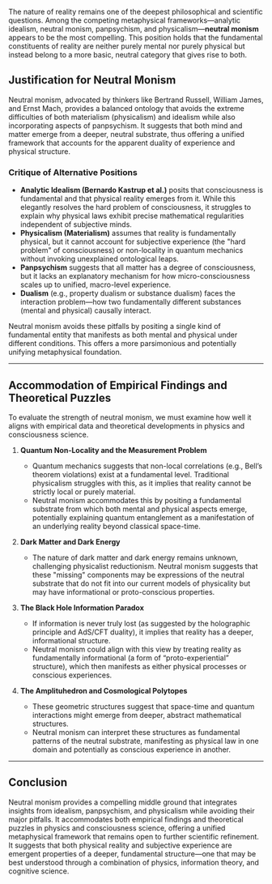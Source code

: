 The nature of reality remains one of the deepest philosophical and scientific questions. Among the competing metaphysical frameworks—analytic idealism, neutral monism, panpsychism, and physicalism—**neutral monism** appears to be the most compelling. This position holds that the fundamental constituents of reality are neither purely mental nor purely physical but instead belong to a more basic, neutral category that gives rise to both.

## **Justification for Neutral Monism**
Neutral monism, advocated by thinkers like Bertrand Russell, William James, and Ernst Mach, provides a balanced ontology that avoids the extreme difficulties of both materialism (physicalism) and idealism while also incorporating aspects of panpsychism. It suggests that both mind and matter emerge from a deeper, neutral substrate, thus offering a unified framework that accounts for the apparent duality of experience and physical structure.

### **Critique of Alternative Positions**
- **Analytic Idealism (Bernardo Kastrup et al.)** posits that consciousness is fundamental and that physical reality emerges from it. While this elegantly resolves the hard problem of consciousness, it struggles to explain why physical laws exhibit precise mathematical regularities independent of subjective minds.
- **Physicalism (Materialism)** assumes that reality is fundamentally physical, but it cannot account for subjective experience (the "hard problem" of consciousness) or non-locality in quantum mechanics without invoking unexplained ontological leaps.
- **Panpsychism** suggests that all matter has a degree of consciousness, but it lacks an explanatory mechanism for how micro-consciousness scales up to unified, macro-level experience.
- **Dualism** (e.g., property dualism or substance dualism) faces the interaction problem—how two fundamentally different substances (mental and physical) causally interact.

Neutral monism avoids these pitfalls by positing a single kind of fundamental entity that manifests as both mental and physical under different conditions. This offers a more parsimonious and potentially unifying metaphysical foundation.

---

## **Accommodation of Empirical Findings and Theoretical Puzzles**
To evaluate the strength of neutral monism, we must examine how well it aligns with empirical data and theoretical developments in physics and consciousness science.

1. **Quantum Non-Locality and the Measurement Problem**
   - Quantum mechanics suggests that non-local correlations (e.g., Bell’s theorem violations) exist at a fundamental level. Traditional physicalism struggles with this, as it implies that reality cannot be strictly local or purely material.
   - Neutral monism accommodates this by positing a fundamental substrate from which both mental and physical aspects emerge, potentially explaining quantum entanglement as a manifestation of an underlying reality beyond classical space-time.

2. **Dark Matter and Dark Energy**
   - The nature of dark matter and dark energy remains unknown, challenging physicalist reductionism. Neutral monism suggests that these "missing" components may be expressions of the neutral substrate that do not fit into our current models of physicality but may have informational or proto-conscious properties.

3. **The Black Hole Information Paradox**
   - If information is never truly lost (as suggested by the holographic principle and AdS/CFT duality), it implies that reality has a deeper, informational structure.
   - Neutral monism could align with this view by treating reality as fundamentally informational (a form of “proto-experiential” structure), which then manifests as either physical processes or conscious experiences.

4. **The Amplituhedron and Cosmological Polytopes**
   - These geometric structures suggest that space-time and quantum interactions might emerge from deeper, abstract mathematical structures.
   - Neutral monism can interpret these structures as fundamental patterns of the neutral substrate, manifesting as physical law in one domain and potentially as conscious experience in another.

---

## **Conclusion**
Neutral monism provides a compelling middle ground that integrates insights from idealism, panpsychism, and physicalism while avoiding their major pitfalls. It accommodates both empirical findings and theoretical puzzles in physics and consciousness science, offering a unified metaphysical framework that remains open to further scientific refinement. It suggests that both physical reality and subjective experience are emergent properties of a deeper, fundamental structure—one that may be best understood through a combination of physics, information theory, and cognitive science.